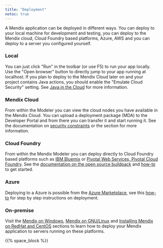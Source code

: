 ```yaml
---
title: "Deployment"
notoc: true
---
```


A Mendix application can be deployed in different ways. You can deploy to your local machine for development and testing, you can deploy to the Mendix cloud, Cloud Foundry based platforms, Azure, AWS and you can deploy to a server you configured yourself.

### Local

You can just click "Run" in the toolbar (or use F5) to run your app locally. Use the "Open browser" button to directly jump to your app running at localhost. If you plan to deploy to the Mendix Cloud later on and your project contains Java actions, you should enable the "Emulate Cloud Security" setting. See [Java in the Cloud](/deployment/mendixcloud/java-in-the-cloud) for more information.

### Mendix Cloud

From within the Modeler you can view the cloud nodes you have available in the Mendix Cloud. You can upload a deployment package (MDA) to the Developer Portal and from there you can transfer it and start running it. See the documentation on [security constraints](/deployment/mendixcloud/security-constraints-in-the-mendix-cloud) or the section for more information.

### Cloud Foundry

From within the Mendix Modeler you can deploy directly to Cloud Foundry based platforms such as [IBM Bluemix](/deployment/cloud-foundry/deploy-a-mendix-app-to-ibm-bluemix) or [Pivotal Web Services, Pivotal Cloud Foundry](/deployment/cloud-foundry/deploy-a-mendix-app-to-pivotal). See the [documentation on the open source buildpack](https://github.com/mendix/cf-mendix-buildpack) and [how-to](/deployment/cloud-foundry/deploy-a-mendix-app-to-cloud-foundry) to get started. 

### Azure

Deploying to a Azure is possible from the [Azure Marketplace](https://azure.microsoft.com/en-us/marketplace/partners/mendix/mendix-pro/), see this [how-to](/deployment/mendixcloud/how-to-deploy-a-mendix-app-on-azure) for step by step instructions on deployment.

### On-premise

Visit the [Mendix on Windows](/deployment/on-premises/deploy-mendix-on-microsoft-windows), [Mendix on GNU/Linux](/deployment/on-premises/installing-mendix-on-debian-gnu-linux) and [Installing Mendix on RedHat and CentOS](/deployment/on-premises/installing-mendix-on-redhat-and-centos) sections to learn how to deploy your Mendix application to servers running on these platforms.

{{% space_block %}}

